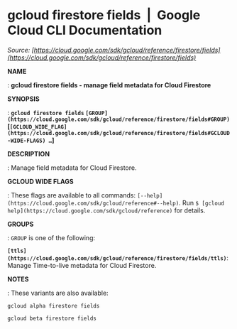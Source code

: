 # gcloud firestore fields  |  Google Cloud CLI Documentation

*Source: [https://cloud.google.com/sdk/gcloud/reference/firestore/fields](https://cloud.google.com/sdk/gcloud/reference/firestore/fields)*

**NAME**

: **gcloud firestore fields - manage field metadata for Cloud Firestore**

**SYNOPSIS**

: **`gcloud firestore fields` `[GROUP](https://cloud.google.com/sdk/gcloud/reference/firestore/fields#GROUP)` [`[GCLOUD_WIDE_FLAG](https://cloud.google.com/sdk/gcloud/reference/firestore/fields#GCLOUD-WIDE-FLAGS) …`]**

**DESCRIPTION**

: Manage field metadata for Cloud Firestore.

**GCLOUD WIDE FLAGS**

: These flags are available to all commands: `[--help](https://cloud.google.com/sdk/gcloud/reference#--help)`.
Run `$ [gcloud help](https://cloud.google.com/sdk/gcloud/reference)` for details.

**GROUPS**

: ``GROUP`` is one of the following:

**`[ttls](https://cloud.google.com/sdk/gcloud/reference/firestore/fields/ttls)`**:
Manage Time-to-live metadata for Cloud Firestore.

**NOTES**

: These variants are also available:

```
gcloud alpha firestore fields
```

```
gcloud beta firestore fields
```